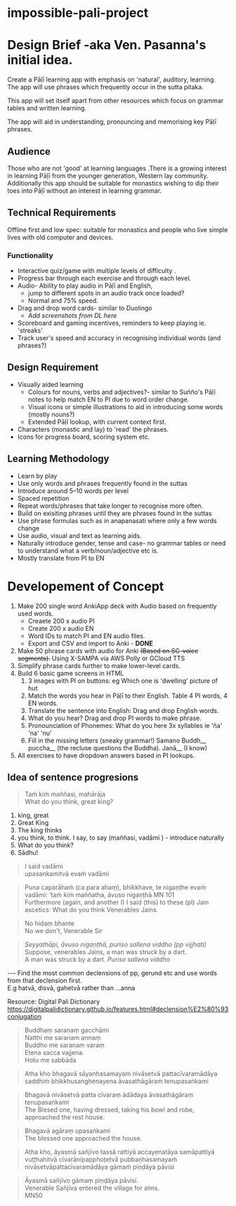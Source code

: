 # impossible-pali-project

# Design Brief -aka Ven. Pasanna's initial idea. #

Create a Pāḷī learning app with emphasis on 'natural', auditory, learning.  
The app will  use phrases which frequently occur in the sutta pitaka.

This app will set itself apart from other resources which focus on grammar tables and written learning.

The app will aid in understanding, pronouncing and memorising key Pāḷī phrases.

## Audience ##
Those who are not 'good' at learning languages .There is a growing interest in learning Pāḷī from the younger generation, Western lay community. Additionally this app should be suitable for monastics wishing to dip their toes into Pāḷī without an interest in learning grammar.

## Technical Requirements ##
Offline first and low spec: suitable for monastics and people who live simple lives with old computer and devices. 

### Functionality ###
- Interactive quiz/game with multiple levels of difficulty .
- Progress bar through each exercise and through each level.
- Audio- Ability to play audio in Pāḷī and English, 
	- jump to different spots in an audio track once loaded?
	- Normal and 75% speed.
- Drag and drop word cards- similar to Duolingo
	- *Add screenshots from DL here*
- Scoreboard and gaming incentives, reminders to keep playing ie. 'streaks'
- Track user's speed and accuracy in recognising individual words (and phrases?)

## Design Requirement ##
- Visually aided learning 
	- Colours for nouns, verbs and adjectives?- similar to Suñño's Pāḷī notes to help match EN to PI due to word order change.
	- Visual icons or simple illustrations to aid in introducing some words (mostly nouns?)
	- Extended Pāḷī lookup, with current context first. 
- Characters (monastic and lay) to 'read' the phrases.
- Icons for progress board, scoring system etc.

## Learning Methodology ##
- Learn by play
- Use only words and phrases frequently found in the suttas
- Introduce around 5–10 words per level 
- Spaced repetition
- Repeat words/phrases that take longer to recognise more often.
- Build on exisiting phrases until they are phrases found in the suttas
- Use phrase formulas such as in anapanasati where only a few words change
- Use audio, visual and text as learning aids.
- Naturally introduce gender, tense and case- no grammar tables or need to understand what a verb/noun/adjective etc is.
- Mostly translate from PI to EN

# Developement of Concept #
1. Make 200 single word AnkiApp deck with Audio based on frequently used words.
	- Creaete 200 x audio PI
	- Create 200 x audio EN
	- Word IDs to match PI and EN audio files.
	- Export and CSV and import to Anki - **DONE**
2. Make 50 phrase cards with audio for Anki ~~(Based on SC-voice segments).~~ Using X-SAMPA via AWS Polly or GCloud TTS
3. Simplify phrase cards  further to make  lower-level cards. 
4. Build 6 basic game screens in HTML
	1.  3 images with PI on buttons:  eg Which one is 'dwelling' picture of hut
	2. Match the words you hear in Pāḷī to their English. Table 4 PI words, 4 EN words.
	3. Translate the sentence into English: Drag and drop English words.
	4. What do you hear? Drag and drop PI words to make phrase.
	5. Pronounciation of Phonemes: What do you here 3x syllables ie 'ña' 'na' 'nu'
	6. Fill in the missing letters (sneaky grammar!) Samano Buddh__ puccha__ (the recluse questions the Buddha). Janā__ (I know)
7. All exercises to have dropdown answers based in PI lookups.

## Idea of sentence progresions ##

> Taṁ kiṁ maññasi, mahārāja  
> What do you think, great king?

1. king, great
2. Great King
3. The king thinks
4. you think, to think. I say, to say (maññasi, vadāmi ) - introduce naturally
5. What do you think?
6. Sādhu!

> I said  vadāmi  
> upasankamitvā evaṁ vadāmi

> Puna caparāhaṁ (ca para ahaṃ), bhikkhave, te nigaṇṭhe evaṁ vadāmi: ‘taṁ kiṁ maññatha, āvuso nigaṇṭhā MN 101  
> Furthermore (again, and another I) I said (this) to these (pl) Jain ascetics: What do you think Venerables Jains.

> No hidaṃ bhante  
> No we don't, Venerable Sir

> *Seyyathāpi, āvuso nigaṇṭhā, puriso sallena viddho (pp vijjhati)*  
> Suppose, venerables Jains, a man was struck by a dart.  
> A man was struck by a dart. *Puriso sallena viddho*

--- Find the most common declensions of pp, gerund etc and use words from that declension first.   
E.g hatvā, disvā,  gahetvā rather than ...anna   

Resource: Digital Pali Dictionary https://digitalpalidictionary.github.io/features.html#declension%E2%80%93conjugation

> Buddhaṃ saraṇaṃ gacchāmi  
> Natthi me saranam annaṃ  
> Buddho me saranam varaṃ  
> Etena sacca vajjena.  
> Hotu me sabbāda

> Atha kho bhagavā sāyanhasamayaṁ nivāsetvā pattacīvaramādāya saddhiṁ bhikkhusaṅghenayena āvasathāgāraṁ tenupasaṅkami

> Bhagavā nivāsetvā patta cīvaraṃ ādādaya āvasathāgāraṃ tenupasaṅkami  
> The Blesed one, having dressed, taking his bowl and robe, approached the rest house.

> Bhagavā agāraṃ upasaṅkami  
> The blessed one approached the house.

> Atha kho, āyasmā sañjīvo tassā rattiyā accayenatāya samāpattiyā vuṭṭhahitvā cīvarānipapphoṭetvā pubbaṇhasamayaṁ nivāsetvāpattacīvaramādāya gāmaṁ piṇḍāya pāvisi

> Āyasmā sañjīvo gāmaṃ piṇḍāya pāvisi.  
> Venerable Sañjīva entered the village for alms.  
MN50
